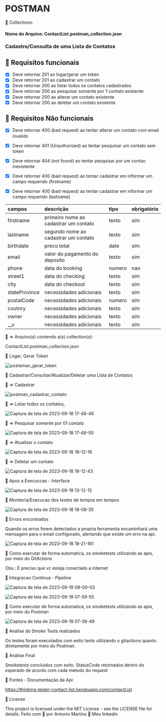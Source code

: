 # POSTMAN

🚀 Collections:
#### Nome do Arquivo: ContactList.postman_collection.json

### Cadastro/Consulta de uma Lista de Contatos
## 🔖 Requisitos funcionais
- [X] Deve retornar 201 ao logar/gerar um token
- [X] Deve retornar 201 ao cadastrar um contato
- [X] Deve retornar 200 ao listar todos os contatos cadastrados
- [X] Deve retornar 200 ao pesquisar somente por 1 contato existente
- [X] Deve retornar 200 ao alterar um contato existente
- [X] Deve retornar 200 ao deletar um contato existente

## 🔖 Requisitos Não funcionais
- [X] Deve retornar 400 (bad request) ao tentar alterar um contato com email invalido
- [X] Deve retornar 401 (Unauthorized) ao tentar pesquisar um contato sem token
- [X] Deve retornar 404 (not found) ao tentar pesquisar por um contao inexistente
- [X] Deve retornar 400 (bad request) ao tentar cadastrar em informar um campo requerido (firstname)
- [X] Deve retornar 400 (bad request) ao tentar cadastrar em informar um campo requerido (lastname)


| campos             | descrição                              | tipo     | obrigatório |
| :----------------- | :------------------------------------- | :------- | :---------- |
| firstname          | primeiro nome ao cadastrar um contato  | texto    | sim         |
| lastname           | segundo nome ao cadastrar um contato   | texto    | sim         |
| birthdate          | preco total                            | date     | sim         |
| email              | valor do pagamento do deposito         | texto    | sim         |
| phone              | data do booking                        | numero   | nao         |
| street1            | data do checking                       | texto    | sim         |
| city               | data do checkout                       | texto    | sim         |
| stateProvince      | necessidades adicionais                | texto    | sim         |
| postalCode         | necessidades adicionais                | numero   | sim         |
| coutnry            | necessidades adicionais                | texto    | sim         |
| owner              | necessidades adicionais                | texto    | sim         |
| __v                | necessidades adicionais                | texto    | sim         |


🔖 => Arquivo(s) contendo a(s) collection(s):

ContactList.postman_collection.json


🚀 Logar, Gerar Token

![postaman_gerar_token](https://github.com/antoniogmartins/Services/assets/35534493/b6e1a825-ce27-44e1-9b1e-7a181fb36a06)


🚀 Cadastrar/Consultar/Atualizar/Deletar uma Lista de Contatos

🔖 => Cadastrar

![postman_cadastrar_contato](https://github.com/antoniogmartins/Services/assets/35534493/a2c78138-1afa-4d6c-9d81-20c725bb2695)


🔖 => Listar todos os contatos,

![Captura de tela de 2023-09-18 17-48-46](https://github.com/antoniogmartins/postman/assets/35534493/c741a033-09f4-4c59-ac7e-6f82f3e3f04e)


🔖 => Pesquisar somente por 01 contato

![Captura de tela de 2023-09-18 17-48-50](https://github.com/antoniogmartins/postman/assets/35534493/8a1c5ebd-0d69-4cb4-bfb6-8664a1cecccc)


🔖 => Atualizar o contato

![Captura de tela de 2023-09-18 18-12-16](https://github.com/antoniogmartins/postman/assets/35534493/5fbdce67-71c5-415b-913c-a0205a5a79a3)


🔖 => Deletar um contato

![Captura de tela de 2023-09-18 18-12-43](https://github.com/antoniogmartins/postman/assets/35534493/c5807128-59dc-4f7c-bfec-9920a99ea6d4)


🚀 Apos a Execuccao - Interface

![Captura de tela de 2023-09-19 13-12-15](https://github.com/antoniogmartins/postman/assets/35534493/22a621f1-e7e2-493e-95aa-6893e25a5c67)


🚀 Monitoria/Execucao dos testes de tempos em tempos

![Captura de tela de 2023-09-18 18-08-35](https://github.com/antoniogmartins/postman/assets/35534493/864c2c1a-d1ee-47aa-9b8b-32125b9fb2a3)


🚀 Errors encontrados

Quando os erros forem detectados a propria ferramenta encaminhará uma mensagem para o email configurado, alertando que existe um erro na api.

![Captura de tela de 2023-09-18 18-21-161](https://github.com/antoniogmartins/postman/assets/35534493/ce8c11d4-19bf-4da1-bb43-278c9806ec93)


🚀 Como executar de forma automatica, os smoketests utilizando as apis, por meio do GitActions

Obs.: É preciso que vc esteja conectado a internet

🚀 Integracao Continua - Pipeline

![Captura de tela de 2023-09-19 08-00-03](https://github.com/antoniogmartins/postman/assets/35534493/983d7435-6f07-4d39-97dc-31dd7c20f0d7)


![Captura de tela de 2023-09-19 07-59-55](https://github.com/antoniogmartins/postman/assets/35534493/ea3f2cc2-3c7f-49d7-b88f-51bd1baf0e1a)

🚀 Como executar de forma automatica, os smoketests utilizando as apis, por meio do Postman

![Captura de tela de 2023-09-19 07-38-49](https://github.com/antoniogmartins/postman/assets/35534493/4baf1f32-724e-4271-85a2-d4f48f3d5e41)


🚀 Análise do Smoke Tests realizados

Os testes foram executados com exito tanto utilizando o gitactions quanto diretamente por meio do Postman.

🚀 Análise Final

Smoketests concluidos com exito. StatusCode retornados dentro do esperado de acordo com cada metodo do request

🚀 Fontes - Documentação da Api:

https://thinking-tester-contact-list.herokuapp.com/contactList

📝 License

This project is licensed under the MIT License - see the LICENSE file for details.
Feito com 💜  por Antonio Martins 👋   Meu linkedin

